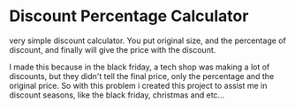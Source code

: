 # Discount Percentage Calculator
very simple discount calculator. You put  original size, and the percentage of discount, and finally will give the price with the discount.

I made this because in the black friday, a tech shop was making a lot of discounts, but they didn't tell the final price, only the percentage and the original price.
So with this problem i created this project to assist me in discount seasons, like the black friday, christmas and etc...
